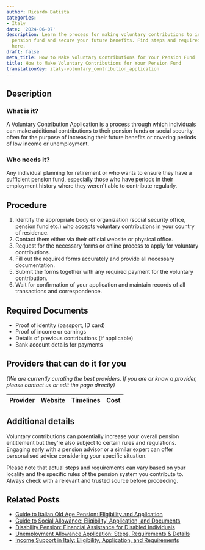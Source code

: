 ```yaml
---
author: Ricardo Batista
categories:
- Italy
date: '2024-06-07'
description: Learn the process for making voluntary contributions to increase your
  pension fund and secure your future benefits. Find steps and required documents
  here.
draft: false
meta_title: How to Make Voluntary Contributions for Your Pension Fund
title: How to Make Voluntary Contributions for Your Pension Fund
translationKey: italy-voluntary_contribution_application
---
```


## Description
### What is it?
A Voluntary Contribution Application is a process through which individuals can make additional contributions to their pension funds or social security, often for the purpose of increasing their future benefits or covering periods of low income or unemployment.

### Who needs it?
Any individual planning for retirement or who wants to ensure they have a sufficient pension fund, especially those who have periods in their employment history where they weren't able to contribute regularly.

## Procedure
1. Identify the appropriate body or organization (social security office, pension fund etc.) who accepts voluntary contributions in your country of residence.
2. Contact them either via their official website or physical office.
3. Request for the necessary forms or online process to apply for voluntary contributions.
4. Fill out the required forms accurately and provide all necessary documentation.
5. Submit the forms together with any required payment for the voluntary contribution.
6. Wait for confirmation of your application and maintain records of all transactions and correspondence.

## Required Documents
- Proof of identity (passport, ID card)
- Proof of income or earnings
- Details of previous contributions (if applicable)
- Bank account details for payments

## Providers that can do it for you

_(We are currently curating the best providers. If you are or know a provider, please contact us or edit the page directly)_

| Provider        |     Website     |     Timelines    |       Cost      |
| :-------------: | :-------------: |  :-------------: | :-------------: |

## Additional details
Voluntary contributions can potentially increase your overall pension entitlement but they're also subject to certain rules and regulations. Engaging early with a pension advisor or a similar expert can offer personalised advice considering your specific situation.

Please note that actual steps and requirements can vary based on your locality and the specific rules of the pension system you contribute to. Always check with a relevant and trusted source before proceeding.


## Related Posts

- [Guide to Italian Old Age Pension: Eligibility and Application](https://tramitit.com/guides/italy/old_age_pension_application/)
- [Guide to Social Allowance: Eligibility, Application, and Documents](https://tramitit.com/guides/italy/social_allowance_application/)
- [Disability Pension: Financial Assistance for Disabled Individuals](https://tramitit.com/guides/italy/disability_pension_application/)
- [Unemployment Allowance Application: Steps, Requirements & Details](https://tramitit.com/guides/italy/unemployment_allowance_application/)
- [Income Support in Italy: Eligibility, Application, and Requirements](https://tramitit.com/guides/italy/income_support_application/)